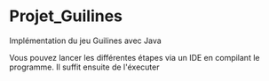 # Projet_Guilines
Implémentation du jeu Guilines avec Java

Vous pouvez lancer les différentes étapes via un IDE en compilant le programme. Il suffit ensuite de l'éxecuter
